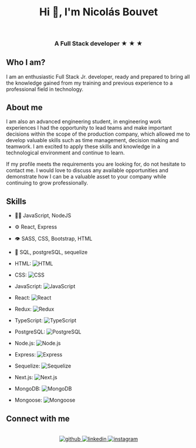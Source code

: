 <h1 align="center">Hi 👋, I'm Nicolás Bouvet</h1></br>
<h3 align="center">A Full Stack developer ★ ★ ★</h3>


## Who I am?

I am an enthusiastic Full Stack Jr. developer, ready and prepared to bring all the knowledge gained from my training and previous experience to a professional field in technology.

## About me

I am also an advanced engineering student, in engineering work experiences I had the opportunity to lead teams and make important decisions within the scope of the production company, which allowed me to develop valuable skills such as time management, decision making and teamwork. I am excited to apply these skills and knowledge in a technological environment and continue to learn.

If my profile meets the requirements you are looking for, do not hesitate to contact me. I would love to discuss any available opportunities and demonstrate how I can be a valuable asset to your company while continuing to grow professionally.

## Skills

- 👨‍💻 JavaScript, NodeJS
- ⚙️ React, Express
- 👁️ SASS, CSS, Bootstrap, HTML
- 💽 SQL, postgreSQL, sequelize

- HTML: ![HTML](https://upload.wikimedia.org/wikipedia/commons/thumb/6/61/HTML5_logo_and_wordmark.svg/128px-HTML5_logo_and_wordmark.svg)
- CSS: ![CSS](https://upload.wikimedia.org/wikipedia/commons/thumb/d/d5/CSS3_logo_and_wordmark.svg/128px-CSS3_logo_and_wordmark.svg)
- JavaScript: ![JavaScript](https://upload.wikimedia.org/wikipedia/commons/thumb/9/99/Unofficial_JavaScript_logo_2.svg/128px-Unofficial_JavaScript_logo_2.svg)
- React: ![React](https://upload.wikimedia.org/wikipedia/commons/thumb/a/a7/React-icon.svg/128px-React-icon.svg)
- Redux: ![Redux](https://upload.wikimedia.org/wikipedia/commons/thumb/0/0b/Redux_Logo.svg/128px-Redux_Logo.svg)
- TypeScript: ![TypeScript](https://upload.wikimedia.org/wikipedia/commons/thumb/4/4c/Typescript_logo_2020.svg/128px-Typescript_logo_2020.svg)
- PostgreSQL: ![PostgreSQL](https://upload.wikimedia.org/wikipedia/commons/thumb/2/29/Postgresql_elephant.svg/128px-Postgresql_elephant.svg)
- Node.js: ![Node.js](https://upload.wikimedia.org/wikipedia/commons/thumb/d/d9/Node.js_logo.svg/128px-Node.js_logo.svg)
- Express: ![Express](https://upload.wikimedia.org/wikipedia/commons/thumb/9/9a/Express.js_logo.svg/128px-Express.js_logo.svg)
- Sequelize: ![Sequelize](https://upload.wikimedia.org/wikipedia/commons/thumb/2/29/Postgresql_elephant.svg/128px-Postgresql_elephant.svg)
- Next.js: ![Next.js](https://upload.wikimedia.org/wikipedia/commons/thumb/8/8e/Nextjs-logo.svg/128px-Nextjs-logo.svg)
- MongoDB: ![MongoDB](https://upload.wikimedia.org/wikipedia/commons/thumb/9/93/MongoDB_Logo.svg/128px-MongoDB_Logo.svg)
- Mongoose: ![Mongoose](https://upload.wikimedia.org/wikipedia/commons/thumb/7/7a/Mongoosejs_logo.svg/128px-Mongoosejs_logo.svg)



## Connect with me  
</br>
<div align="center">
<a href="https://github.com/NicolasIB7" target="_blank">
<img src=https://img.shields.io/badge/github-%2324292e.svg?&style=for-the-badge&logo=github&logoColor=white alt=github style="margin-bottom: 5px;" />
</a>
<a href="https://linkedin.com/in/nicolasbouvet7" target="_blank">
<img src=https://img.shields.io/badge/linkedin-%231E77B5.svg?&style=for-the-badge&logo=linkedin&logoColor=white alt=linkedin style="margin-bottom: 5px;" />
</a>
<a href="https://instagram.com/nicobouvet7" target="_blank">
<img src=https://img.shields.io/badge/instagram-%23000000.svg?&style=for-the-badge&logo=instagram&logoColor=white alt=instagram style="margin-bottom: 5px;" />
</a>  
</div>
